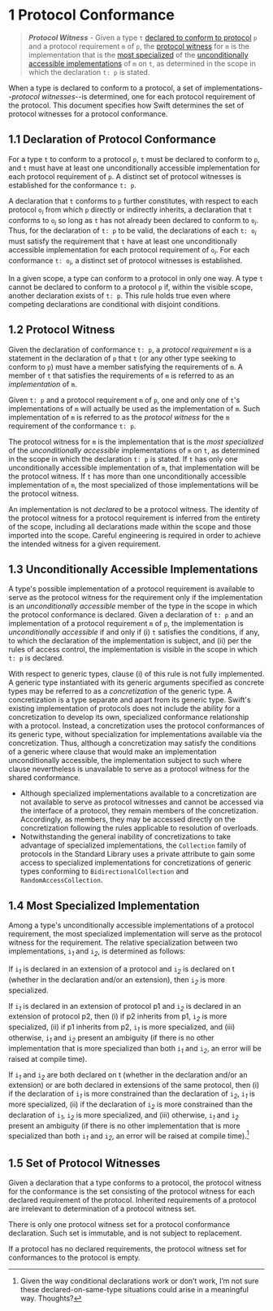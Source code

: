 # 1 Protocol Conformance

>***Protocol Witness*** - Given a type `t` [declared to conform to protocol](https://github.com/dabrahams/SwiftRef/blob/master/ProtocolConformance.md#11-declaration-of-protocol-conformance) `p` and a protocol requirement `m` of `p`, the [protocol witness](https://github.com/dabrahams/SwiftRef/blob/master/ProtocolConformance.md#12-protocol-witness) for `m` is the implementation that is the [most specialized](https://github.com/dabrahams/SwiftRef/blob/master/ProtocolConformance.md#14-most-specialized-implementation) of the [unconditionally accessible implementations](https://github.com/dabrahams/SwiftRef/blob/master/ProtocolConformance.md#13-unconditionally-accessible-implementations) of `m` on `t`, as determined in the scope in which the declaration `t: p` is stated.

When a type is declared to conform to a protocol, a set of implementations--*protocol witnesses*--is determined, one for each protocol requirement of the protocol.  This document specifies how Swift determines the set of protocol witnesses for a protocol conformance.

## 1.1 Declaration of Protocol Conformance
For a type `t` to conform to a protocol `p`, `t` must be declared to conform to `p`, and `t` must have at least one unconditionally accessible implementation for each protocol requirement of `p`.  A distinct set of protocol witnesses is established for the conformance `t: p`.

A declaration that `t` conforms to `p` further constitutes, with respect to each protocol `o`*<sub>i</sub>* from which `p` directly or indirectly inherits, a declaration that `t` conforms to `o`*<sub>i</sub>* so long as `t` has not already been declared to conform to `o`*<sub>i</sub>*.   Thus, for the declaration of `t: p` to be valid, the declarations of each `t: o`*<sub>i</sub>* must satisfy the requirement that `t`  have at least one unconditionally accessible implementation for each protocol requirement of  `o`*<sub>i</sub>*. For each conformance `t: o`*<sub>i</sub>*, a distinct set of protocol witnesses is established.

In a given scope, a type can conform to a protocol in only one way.  A type `t` cannot be declared to conform to a protocol `p` if, within the visible scope, another declaration exists of `t: p`.  This rule holds true even where competing declarations are conditional with disjoint conditions.  

## 1.2 Protocol Witness
Given the declaration of conformance `t: p`, a *protocol requirement* `m` is a statement in the declaration of `p` that `t` (or any other type seeking to conform to `p`) must have a member satisfying the requirements of `m`.  A member of `t` that satisfies the requirements of `m` is referred to as an *implementation* of `m`.  

Given `t: p` and a protocol requirement `m` of `p`, one and only one of `t`'s  implementations of `m` will actually be used as the implementation of `m`.  Such implementation of `m` is referred to as the *protocol witness* for the `m` requirement of the conformance `t: p`.

The protocol witness for `m` is the implementation that is the *most specialized* of the *unconditionally accessible* implementations of `m` on `t`, as determined in the scope in which the declaration `t: p` is stated.  If `t` has only one unconditionally accessible implementation of `m`,  that implementation will be the protocol witness.  If `t` has more than one unconditionally accessible implementation of `m`,  the most specialized of those implementations will be the protocol witness.

An implementation is not *declared* to be a protocol witness.  The identity of the protocol witness for a protocol requirement is inferred from the entirety of the scope, including all declarations made within the scope and those imported into the scope.  Careful engineering is required in order to achieve the intended witness for a given requirement.

## 1.3 Unconditionally Accessible Implementations
A type's possible implementation of a protocol requirement is available to serve as the protocol witness for the requirement only if the implementation is an *unconditionally accessible* member of the type in the scope in which the protocol conformance is declared.  Given a declaration of `t: p` and an implementation of a protocol requirement `m` of `p`, the implementation is *unconditionally accessible* if and only if (i) `t` satisfies the conditions, if any, to which the declaration of the implementation is subject, and (ii) per the rules of access control, the implementation is visible in the scope in which `t: p` is declared.

With respect to generic types, clause (i) of this rule is not fully implemented.  A generic type instantiated with its generic arguments specified as concrete types may be referred to as a *concretization* of the generic type.  A concretization is a type separate and apart from its generic type.  Swift's existing implementation of protocols does not include the ability for a concretization to develop its own, specialized conformance relationship with a protocol.  Instead, a concretization uses the protocol conformances of its generic type, without specialization for implementations available via the concretization.  Thus, although a concretization may satisfy the conditions of a generic where clause that would make an implementation unconditionally accessible, the implementation subject to such where clause nevertheless is unavailable to serve as a protocol witness for the shared conformance.  
  * Although specialized implementations available to a concretization are not available to serve as protocol witnesses and cannot be accessed via the interface of a protocol, they remain members of the concretization.  Accordingly, as members, they may be accessed directly on the concretization following the rules applicable to resolution of overloads.
  * Notwithstanding the general inability of concretizations to take advantage of specialized implementations, the `Collection` family of protocols in the Standard Library uses a private attribute to gain some access to specialized implementations for concretizations of generic types conforming to `BidirectionalCollection` and `RandomAccessCollection`.
  

## 1.4 Most Specialized Implementation
Among a type's unconditionally accessible implementations of a protocol requirement, the most specialized implementation will serve as the protocol witness for the requirement.  The relative specialization between two implementations, `i`*<sub>1</sub>* and `i`*<sub>2</sub>*, is determined as follows:

If `i`*<sub>1</sub>* is declared in an extension of a protocol and `i`*<sub>2</sub>* is declared on t (whether in the declaration and/or an extension), then `i`*<sub>2</sub>* is more specialized.  

If `i`*<sub>1</sub>* is declared in an extension of protocol p1 and `i`*<sub>2</sub>* is declared in an extension of protocol p2, then (i) if p2 inherits from p1, `i`*<sub>2</sub>* is more specialized, (ii) if p1 inherits from p2, `i`*<sub>1</sub>* is more specialized, and (iii) otherwise, `i`*<sub>1</sub>* and `i`*<sub>2</sub>* present an ambiguity (if there is no other implementation that is more specialized than both `i`*<sub>1</sub>* and `i`*<sub>2</sub>*, an error will be raised at compile time).  

If `i`*<sub>1</sub>* and `i`*<sub>2</sub>* are both declared on t (whether in the declaration and/or an extension) or are both declared in extensions of the same protocol, then (i) if the declaration of `i`*<sub>1</sub>* is more constrained than the declaration of `i`*<sub>2</sub>*, `i`*<sub>1</sub>* is more specialized, (ii) if the declaration of `i`*<sub>2</sub>* is more constrained than the declaration of `i`*<sub>1</sub>*, `i`*<sub>2</sub>* is more specialized, and (iii) otherwise, `i`*<sub>1</sub>* and `i`*<sub>2</sub>* present an ambiguity (if there is no other implementation that is more specialized than both `i`*<sub>1</sub>* and `i`*<sub>2</sub>*, an error will be raised at compile time).[^1] 

[^1]: Given the way conditional declarations work or don’t work, I’m not sure these declared-on-same-type situations could arise in a meaningful way. Thoughts?

## 1.5 Set of Protocol Witnesses

Given a declaration that a type conforms to a protocol, the protocol witness for the conformance is the set consisting of the protocol witness for each declared requirement of the protocol.  Inherited requirements of a protocol are irrelevant to determination of a protocol witness set.

There is only one protocol witness set for a protocol conformance declaration.  Such set is immutable, and is not subject to replacement.

If a protocol has no declared requirements, the protocol witness set for conformances to the protocol is empty.
  

